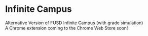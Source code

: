 # Infinite Campus
Alternative Version of FUSD Infinite Campus (with grade simulation)  
A Chrome extension coming to the Chrome Web Store soon!